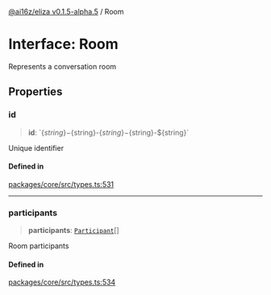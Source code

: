 [@ai16z/eliza v0.1.5-alpha.5](../index.md) / Room

# Interface: Room

Represents a conversation room

## Properties

### id

> **id**: \`$\{string\}-$\{string\}-$\{string\}-$\{string\}-$\{string\}\`

Unique identifier

#### Defined in

[packages/core/src/types.ts:531](https://github.com/chefron/eliza/blob/main/packages/core/src/types.ts#L531)

***

### participants

> **participants**: [`Participant`](Participant.md)[]

Room participants

#### Defined in

[packages/core/src/types.ts:534](https://github.com/chefron/eliza/blob/main/packages/core/src/types.ts#L534)
